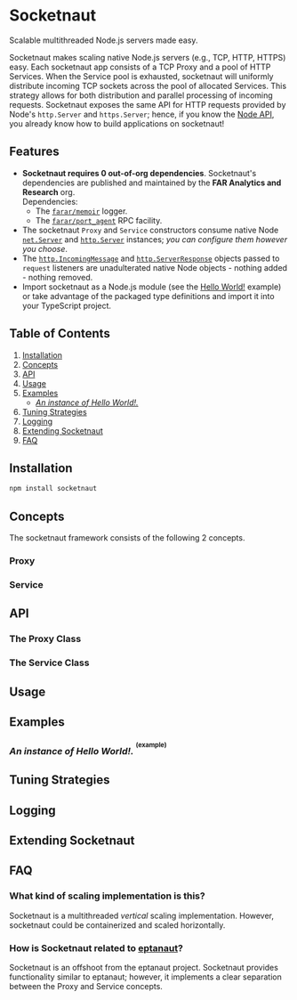 # **Socketnaut** 

Scalable multithreaded Node.js servers made easy.

Socketnaut makes scaling native Node.js servers (e.g., TCP, HTTP, HTTPS) easy.  Each socketnaut app consists of a TCP Proxy and a pool of HTTP Services.  When the Service pool is exhausted, socketnaut will uniformly distribute incoming TCP sockets across the pool of allocated Services.  This strategy allows for both distribution and parallel processing of incoming requests.  Socketnaut exposes the same API for HTTP requests provided by Node's `http.Server` and `https.Server`; hence, if you know the [Node API](https://nodejs.org/docs/latest-v18.x/api/http.html), you already know how to build applications on socketnaut!

## Features
- **Socketnaut requires 0 out-of-org dependencies**.  Socketnaut's dependencies are published and maintained by the **FAR Analytics and Research** org.  
Dependencies:
    - The [`farar/memoir`](https://www.npmjs.com/package/memoir) logger.
    - The [`farar/port_agent`](https://www.npmjs.com/package/port_agent) RPC facility.
- The socketnaut `Proxy` and `Service` constructors consume native Node [`net.Server`](https://nodejs.org/docs/latest-v18.x/api/net.html) and [`http.Server`](https://nodejs.org/docs/latest-v18.x/api/http.html) instances; *you can configure them however you choose*.
- The [`http.IncomingMessage`](https://nodejs.org/docs/latest-v18.x/api/http.html#class-httpincomingmessage) and [`http.ServerResponse`](https://nodejs.org/docs/latest-v18.x/api/http.html#class-httpserverresponse) objects passed to `request` listeners are unadulterated native Node objects - nothing added - nothing removed.
- Import socketnaut as a Node.js module (see the [Hello World!](#an-instance-of-hello-world-example) example) or take advantage of the packaged type definitions and import it into your TypeScript project. 

## Table of Contents
1. [Installation](#installation)
2. [Concepts](#concepts)
3. [API](#api)
4. [Usage](#usage)
5. [Examples](#examples)
    - [*An instance of Hello World!.*](#an-instance-of-hello-world-example)
6. [Tuning Strategies](#tuning-strategies)
7. [Logging](#logging)
8. [Extending Socketnaut](#extending-socketnaut)
9. [FAQ](#faq)

## Installation

```bash
npm install socketnaut
``` 
## Concepts

The socketnaut framework consists of the following 2 concepts.

### Proxy

### Service

## API

### The Proxy Class

### The Service Class

## Usage

## Examples

### *An instance of Hello World!.* <sup><sup>(example)</sup></sup>

## Tuning Strategies

## Logging

## Extending Socketnaut

## FAQ

### What kind of scaling implementation is this?
Socketnaut is a multithreaded *vertical* scaling implementation. However, socketnaut could be containerized and scaled horizontally.

### How is Socketnaut related to [eptanaut](https://github.com/faranalytics/eptanaut)?
Socketnaut is an offshoot from the eptanaut project. Socketnaut provides functionality similar to eptanaut; however, it implements a clear separation between the Proxy and Service concepts.